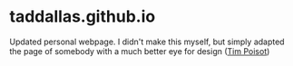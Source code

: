 taddallas.github.io
===================


Updated personal webpage. I didn't make this myself, but simply adapted the page of somebody with a much better eye for design ([Tim Poisot](http://poisotlab.github.io))


